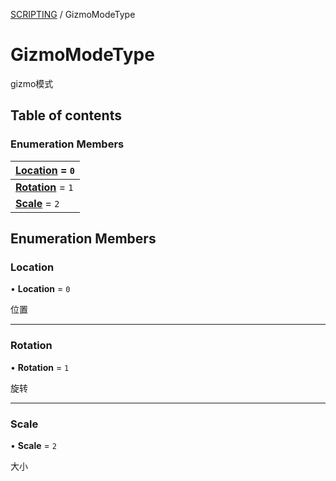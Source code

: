 [SCRIPTING](../groups/Core.SCRIPTING.md) / GizmoModeType

# GizmoModeType <Badge type="tip" text="Enumeration" /> <Score text="GizmoModeType" />

<p class="content-big">

gizmo模式

</p>

## Table of contents

### Enumeration Members <Score text="Enumeration" /> 
| **[Location](mw.GizmoModeType.md#location)** = ``0``  |
| :----- |
| **[Rotation](mw.GizmoModeType.md#rotation)** = ``1`` |
| **[Scale](mw.GizmoModeType.md#scale)** = ``2`` |

## Enumeration Members

### Location <Score text="Location" /> 

• **Location** = ``0``

位置

___

### Rotation <Score text="Rotation" /> 

• **Rotation** = ``1``

旋转

___

### Scale <Score text="Scale" /> 

• **Scale** = ``2``

大小
